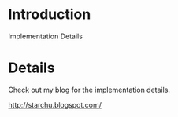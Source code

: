 # Introduction #

Implementation Details

# Details #

Check out my blog for the implementation details.

http://starchu.blogspot.com/